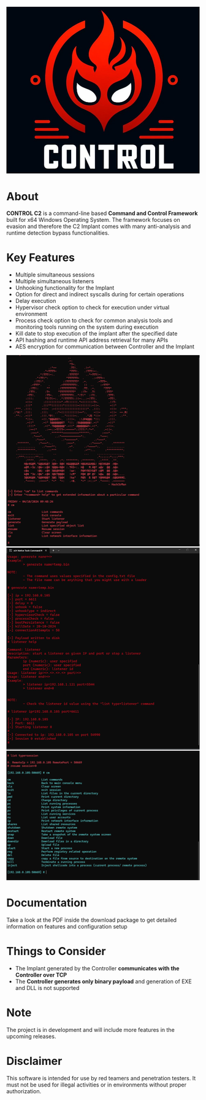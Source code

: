 ![logo](/Images/Logo2.jpg)

# **About**

**CONTROL C2** is a command-line based **Command and Control Framework** built for x64 Windows Operating System. The framework focuses on evasion and therefore the C2 Implant comes with many anti-analysis and runtime detection bypass functionalities.

# **Key Features**

- Multiple simultaneous sessions
- Multiple simultaneous listeners
- Unhooking functionality for the Implant
- Option for direct and indirect syscalls during for certain operations
- Delay execution
- Hypervisor check option to check for execution under virtual environment
- Process check option to check for common analysis tools and monitoring tools running on the system during execution
- Kill date to stop execution of the implant after the specified date
- API hashing and runtime API address retrieval for many APIs
- AES encryption for communication between Controller and the Implant

![Image_startup](/Images/Start_screen.png)
![Image_generate_payload](/Images/Generate.png)
![Image_resume](/Images/resume_command.png)

# **Documentation**

Take a look at the PDF inside the download package to get detailed information on features and configuration setup

# **Things to Consider**

- The Implant generated by the Controller **communicates with the Controller over TCP**
- The **Controller generates only binary payload** and generation of EXE and DLL is not supported

# **Note**

The project is in development and will include more features in the upcoming releases. 

# **Disclaimer**

This software is intended for use by red teamers and penetration testers. It must not be used for illegal activities or in environments without proper authorization.


